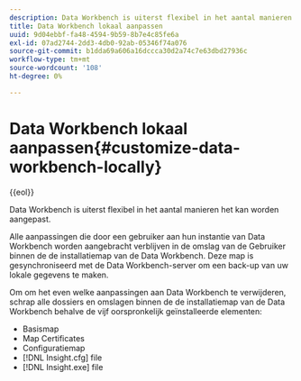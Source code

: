 ```yaml
---
description: Data Workbench is uiterst flexibel in het aantal manieren het kan worden aangepast.
title: Data Workbench lokaal aanpassen
uuid: 9d04ebbf-fa48-4594-9b59-8b7e4c85fe6a
exl-id: 07ad2744-2dd3-4db0-92ab-05346f74a076
source-git-commit: b1dda69a606a16dccca30d2a74c7e63dbd27936c
workflow-type: tm+mt
source-wordcount: '108'
ht-degree: 0%

---
```


# Data Workbench lokaal aanpassen{#customize-data-workbench-locally}

{{eol}}

Data Workbench is uiterst flexibel in het aantal manieren het kan worden aangepast.

Alle aanpassingen die door een gebruiker aan hun instantie van Data Workbench worden aangebracht verblijven in de omslag van de Gebruiker binnen de de installatiemap van de Data Workbench. Deze map is gesynchroniseerd met de Data Workbench-server om een back-up van uw lokale gegevens te maken.

Om om het even welke aanpassingen aan Data Workbench te verwijderen, schrap alle dossiers en omslagen binnen de de installatiemap van de Data Workbench behalve de vijf oorspronkelijk geïnstalleerde elementen:

* Basismap
* Map Certificates
* Configuratiemap
* [!DNL Insight.cfg] file
* [!DNL Insight.exe] file
